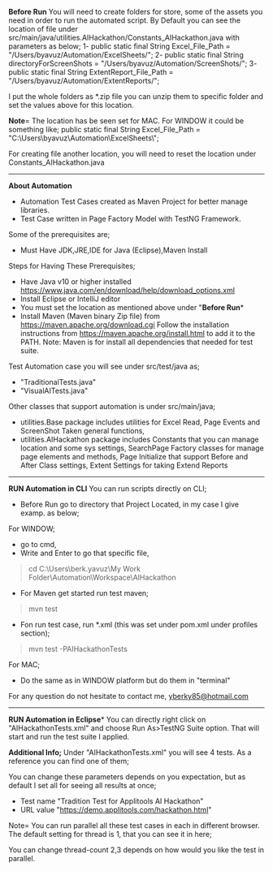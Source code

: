 **Before Run**
You will need to create folders for store, some of the assets you need in order to run the automated script.
By Default you can see the location of file under src/main/java/utilities.AIHackathon/Constants_AIHackathon.java with parameters as below;
1- public static final String Excel_File_Path = "/Users/byavuz/Automation/ExcelSheets/";
2- public static final String directoryForScreenShots = "/Users/byavuz/Automation/ScreenShots/";
3- public static final String ExtentReport_File_Path = "/Users/byavuz/Automation/ExtentReports/";

I put the whole folders as *.zip file you can unzip them to specific folder and set the values above for this location. 

**Note**= The location has be seen set for MAC. For WINDOW it could be something like;
public static final String Excel_File_Path = "C:\\Users\\byavuz\\Automation\\ExcelSheets\\";

For creating file another location, you will need to reset the location under Constants_AIHackathon.java

----------------------------------------------------------------------------------------------------
**About Automation**
- Automation Test Cases created as Maven Project for better manage libraries. 
- Test Case written in Page Factory Model with TestNG Framework.

Some of the prerequisites are;
- Must Have JDK,JRE,IDE for Java (Eclipse),Maven Install

Steps for Having These Prerequisites;
- Have Java v10 or higher installed https://www.java.com/en/download/help/download_options.xml
- Install Eclipse or IntelliJ editor
- You must set the location as mentioned above under "**Before Run***
- Install Maven (Maven binary Zip file) from https://maven.apache.org/download.cgi
Follow the installation instructions from https://maven.apache.org/install.html to add it to the PATH.
Note: Maven is for install all dependencies that needed for test suite.

Test Automation case you will see under src/test/java as;
* "TraditionalTests.java"
* "VisualAITests.java"

Other classes that support automation is under src/main/java; 
- utilities.Base package includes utilities for Excel Read, Page Events and ScreenShot Taken general functions,
- utilities.AIHackathon package includes Constants that you can manage location and some sys settings, 
SearchPage Factory classes for manage page elements and methods, Page Initialize that support Before and After Class settings,
Extent Settings for taking Extend Reports
----------------------------------------------------------------------------------------------------
**RUN Automation in CLI**
You can run scripts directly on CLI;
* Before Run go to directory that Project Located, in my case I give examp. as below;

For WINDOW;
* go to cmd,
* Write and Enter to go that specific file,
>cd C:\Users\berk.yavuz\My Work Folder\Automation\Workspace\AIHackathon
* For Maven get started run test maven;
>mvn test
* Fon run test case, run *.xml (this was set under pom.xml under profiles section);
>mvn test -PAIHackathonTests

For MAC;
* Do the same as in WINDOW platform but do them in "terminal"

For any question do not hesitate to contact me,
yberky85@hotmail.com

----------------------------------------------------------------------------------------------------
**RUN Automation in Eclipse***
You can directly right click on "AIHackathonTests.xml" and choose Run As>TestNG Suite option. That will start and run the test suite I applied.

**Additional Info;**
Under "AIHackathonTests.xml" you will see 4 tests. As a reference you can find one of them;

<test name="Tradition Test for Applitools AI Hackathon"
		preserve-order="true">
		<parameter name="browser" value="chrome"></parameter>
		<parameter name="url"
			value="https://demo.applitools.com/hackathon.html"></parameter>
		<classes>
			<class name="testcases.AIHackathon.TraditionalTests">
			</class>
		</classes>
	</test>
  
  You can change these parameters depends on you expectation, but as default I set all for seeing all results at once;
  * Test name "Tradition Test for Applitools AI Hackathon"
  * URL value "https://demo.applitools.com/hackathon.html"
  
  Note= You can run parallel all these test cases in each in different browser. The default setting for thread is 1, that you can see it in here; 
  
  <suite name="AIHackathon Test Suite" parallel="tests"
	thread-count="1">

You can change thread-count 2,3 depends on how would you like the test in parallel.

